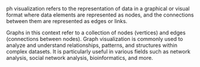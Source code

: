 ph visualization refers to the representation of data in a graphical or visual format where data elements are represented as nodes, and the connections between them are represented as edges or links.

Graphs in this context refer to a collection of nodes (vertices) and edges (connections between nodes). Graph visualization is commonly used to analyze and understand relationships, patterns, and structures within complex datasets. It is particularly useful in various fields such as network analysis, social network analysis, bioinformatics, and more.

